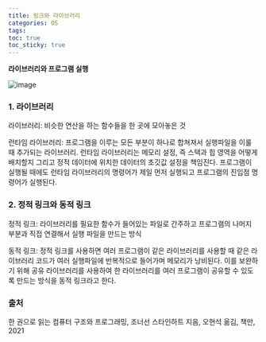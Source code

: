 ```yaml
---
title: 링크와 라이브러리
categories: OS
tags: 
toc: true
toc_sticky: true
---
```


**라이브러리와 프로그램 실행**

![image](https://user-images.githubusercontent.com/96677719/151815899-bd670c95-5583-453b-991c-35eb9f6c2c8e.png)

### 1. 라이브러리

라이브러리: 비슷한 연산을 하는 함수들을 한 곳에 모아놓은 것

런타임 라이브러리: 프로그램을 이루는 모든 부분이 하나로 합쳐져서 실행파일을 이룰 때 추가되는 라이브러리. 런타임 라이브러리는 메모리 설정, 즉 스택과 힙 영역을 어떻게 배치할지 그리고 정적 데이터에 위치한 데이터의 초깃값 설정을 책임진다. 프로그램이 실행될 때에도 런타임 라이브러리의 명령어가 제일 먼저 실행되고 프로그램의 진입점 명령어가 실행된다. 

### 2. 정적 링크와 동적 링크

정적 링크: 라이브러리를 필요한 함수가 들어있는 파일로 간주하고 프로그램의 나머지 부분과 직접 연결해서 실행 파일을 만드는 방식

동적 링크: 정적 링크를 사용하면 여러 프로그램이 같은 라이브러리를 사용할 때 같은 라이브러리 코드가 여러 실행파일에 반복적으로 들어가며 메모리가 낭비된다. 이를 보완하기 위해 공유 라이브러리를 사용하여 한 라이브러리를 여러 프로그램이 공유할 수 있도록 만드는 방식을 동적 링크라고 한다. 

### 출처
한 권으로 읽는 컴퓨터 구조와 프로그래밍, 조너선 스타인하트 지음, 오현석 옮김, 책만, 2021